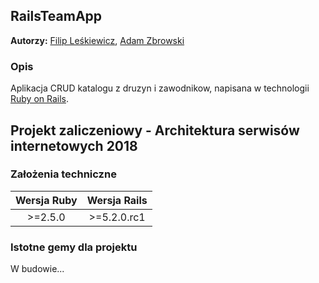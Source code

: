 ## RailsTeamApp
**Autorzy:** [Filip Leśkiewicz](https://github.com/fleskiewicz), [Adam Zbrowski](https://github.com/azbrowski)

### Opis
Aplikacja CRUD katalogu z druzyn i zawodnikow, napisana w technologii [Ruby on Rails](http://rubyonrails.org/).

## Projekt zaliczeniowy - Architektura serwisów internetowych 2018

### Założenia techniczne
| Wersja Ruby | Wersja Rails |
:--:|:--:
| >=2.5.0  |  >=5.2.0.rc1 |

### Istotne gemy dla projektu
W budowie...